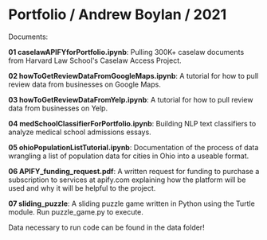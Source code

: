 # Portfolio / Andrew Boylan / 2021
Documents:

**01 caselawAPIFYforPortfolio.ipynb**: Pulling 300K+ caselaw documents from Harvard Law School's Caselaw Access Project.

**02 howToGetReviewDataFromGoogleMaps.ipynb**: A tutorial for how to pull review data from businesses on Google Maps.

**03 howToGetReviewDataFromYelp.ipynb**: A tutorial for how to pull review data from businesses on Yelp.

**04 medSchoolClassifierForPortfolio.ipynb**: Building NLP text classifiers to analyze medical school admissions essays.

**05 ohioPopulationListTutorial.ipynb**: Documentation of the process of data wrangling a list of population data for cities in Ohio into a useable format.

**06 APIFY_funding_request.pdf**: A written request for funding to purchase a subscription to services at apify.com explaining how the platform will be used and why it will be helpful to the project.

**07 sliding_puzzle**: A sliding puzzle game written in Python using the Turtle module. Run puzzle_game.py to execute.


Data necessary to run code can be found in the data folder!

